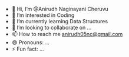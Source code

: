 - 👋 Hi, I’m @Anirudh Naginayani Cheruvu
- 👀 I’m interested in Coding
- 🌱 I’m currently learning Data Structures 
- 💞️ I’m looking to collaborate on ...
- 📫 How to reach me anirudh05nc@gmail.com
- 😄 Pronouns: ...
- ⚡ Fun fact: ...

<!---
anirudh05nc/anirudh05nc is a ✨ special ✨ repository because its `README.md` (this file) appears on your GitHub profile.
You can click the Preview link to take a look at your changes.
--->
